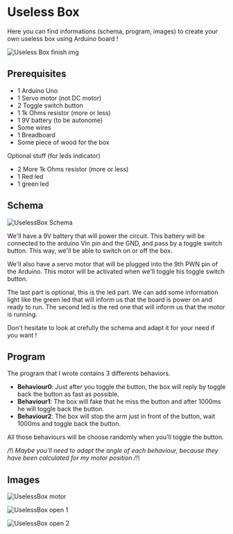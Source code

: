 # Useless Box
Here you can find informations (schema, program, images) to create your own useless box using Arduino board ! 

![Useless Box finish img](https://github.com/gollgot/uselessBox/blob/master/img/UB_finish.png "Useless Box finish")

## Prerequisites

- 1 Arduino Uno
- 1 Servo motor (not DC motor)
- 2 Toggle switch button
- 1 1k Ohms resistor (more or less)
- 1 9V battery (to be autonome)
- Some wires
- 1 Breadboard
- Some piece of wood for the box

Optional stuff (for leds indicator)
- 2 More 1k Ohms resistor (more or less)
- 1 Red led
- 1 green led

## Schema
![UselessBox Schema](https://github.com/gollgot/uselessBox/blob/master/schema/useless_box_schema.png "UselessBox Schema")

We'll have a 9V battery that will power the circuit. This battery will be connected to the arduino Vin pin and the GND, and pass by a toggle switch button. This way, we'll be able to switch on or off the box.

We'll also have a servo motor that will be plugged into the 9th PWN pin of the Arduino. This motor will be activated when we'll toggle his toggle switch button.

The last part is optional, this is the led part. We can add some information light like the green led that will inform us that the board is power on and ready to run. The second led is the red one that will inform us that the motor is running.

Don't hesitate to look at crefully the schema and adapt it for your need if you want ! 

## Program
The program that I wrote contains 3 differents behaviors.
- **Behaviour0**: Just after you toggle the button, the box will reply by toggle back the button as fast as possible. 
- **Behaviour1**: The box will fake that he miss the button and after 1000ms he will toggle back the button.
- **Behaviour2**: The box will stop the arm just in front of the button, wait 1000ms and toggle back the button.

All those behaviours will be choose randomly when you'll toggle the button.

*/!\ Maybe you'll need to adapt the angle of each behaviour, because they have been calculated for my motor position /!\\*

## Images
![UselessBox motor](https://github.com/gollgot/uselessBox/blob/master/img/UB_motor.png "UselessBox motor")

![UselessBox open 1](https://github.com/gollgot/uselessBox/blob/master/img/UB_open1.png "UselessBox open 1")

![UselessBox open 2](https://github.com/gollgot/uselessBox/blob/master/img/UB_open2.png "UselessBox open 2")